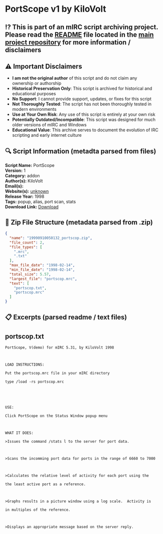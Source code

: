 # PortScope v1 by KiloVolt

## ⁉️ This is part of an mIRC script archiving project. Please read the [README](https://github.com/sorzkode/mirc_scripts_archive/blob/main/README.md) file located in the [main project repository](https://github.com/sorzkode/mirc_scripts_archive) for more information / disclaimers  

## ⚠️ Important Disclaimers

- **I am not the original author** of this script and do not claim any ownership or authorship
- **Historical Preservation Only**: This script is archived for historical and educational purposes
- **No Support**: I cannot provide support, updates, or fixes for this script
- **Not Thoroughly Tested**: The script has not been thoroughly tested in modern environments
- **Use at Your Own Risk**: Any use of this script is entirely at your own risk
- **Potentially Outdated/Incompatible**: This script was designed for much older versions of mIRC and Windows
- **Educational Value**: This archive serves to document the evolution of IRC scripting and early internet culture

## 🔍 Script Information (metadta parsed from files)

**Script Name:** PortScope  
**Version:** 1  
**Category:** addon  
**Author(s):** KiloVolt  
**Email(s):** <unknown>  
**Website(s):** [unknown](unknown)  
**Release Year:** 1998  
**Tags:** popup, alias, port scan, stats  
**Download Link:** [Download](https://github.com/sorzkode/mirc_scripts_archive/raw/main/hawkee.com/19990910050132_portscop/19990910050132_portscop.zip)  

## 📂 Zip File Structure (metadata parsed from .zip)

```json
{
  "name": "19990910050132_portscop.zip",
  "file_count": 2,
  "file_types": [
    ".mrc",
    ".txt"
  ],
  "max_file_date": "1998-02-14",
  "min_file_date": "1998-02-14",
  "total_size": 5.57,
  "largest_file": "portscop.mrc",
  "text": [
    "portscop.txt",
    "portscop.mrc"
  ]
}
```

## 📋 Excerpts (parsed readme / text files)

## portscop.txt

```text
PortScope, V(demo) for mIRC 5.31, by KiloVolt 1998

LOAD INSTRUCTIONS:
Put the portscop.mrc file in your mIRC directory
type /load -rs portscop.mrc


USE:
Click PortScope on the Status Window popup menu

WHAT IT DOES:
>Issues the command /stats l to the server for port data.

>Scans the incomming port data for ports in the range of 6660 to 7000

>Calculates the relative level of activity for each port using the
the least active port as a reference.
 
>Graphs results in a picture window using a log scale.  Activity is
in multiples of the reference.

>Displays an appropriate message based on the server reply.
```
